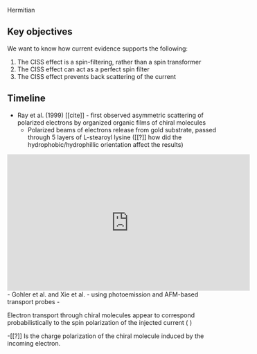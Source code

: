  Hermitian

## Key objectives
We want to know how current evidence supports the following:
1. The CISS effect is a spin-filtering, rather than a spin transformer
2. The CISS effect can act as a perfect spin filter
3. The CISS effect prevents back scattering of the current

## Timeline
- Ray et al. (1999) [[cite]] - first observed asymmetric scattering of polarized electrons by organized organic films of chiral molecules
	- Polarized beams of electrons release from gold substrate, passed through 5 layers of L-stearoyl lysine ([[?]] how did the hydrophobic/hydrophillic orientation affect the results)
	
<iframe width="560" height="315" src="https://www.youtube.com/embed/FIr6rOD_kcU?start=1901" title="YouTube video player" frameborder="0" allow="accelerometer; autoplay; clipboard-write; encrypted-media; gyroscope; picture-in-picture" allowfullscreen></iframe>
- Gohler et al. and Xie et al. - using photoemission and AFM-based transport probes
- 

Electron transport through chiral molecules appear to correspond probabilistically to the spin polarization of the injected current (   ) 

-[[?]] Is the charge polarization of the chiral molecule induced by the incoming electron. 